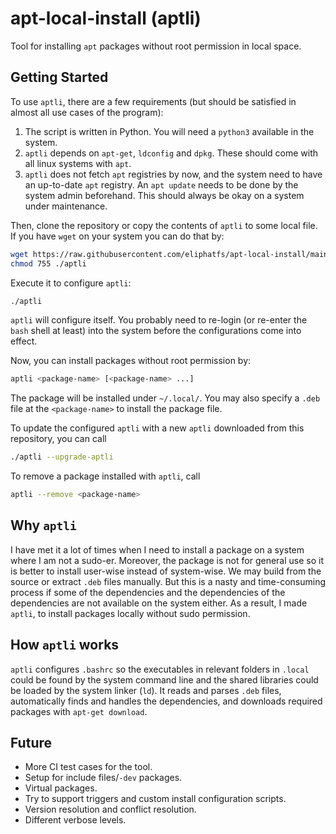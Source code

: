 # apt-local-install (aptli)
Tool for installing `apt` packages without root permission in local space.

## Getting Started
To use `aptli`, there are a few requirements (but should be satisfied in almost all use cases of the program):
1. The script is written in Python. You will need a `python3` available in the system.
2. `aptli` depends on `apt-get`, `ldconfig` and `dpkg`. These should come with all linux systems with `apt`.
3. `aptli` does not fetch `apt` registries by now, and the system need to have an up-to-date `apt` registry.
   An `apt update` needs to be done by the system admin beforehand.
   This should always be okay on a system under maintenance.

Then, clone the repository or copy the contents of `aptli` to some local file. If you have `wget` on your system you can do that by:
```bash
wget https://raw.githubusercontent.com/eliphatfs/apt-local-install/main/aptli
chmod 755 ./aptli
```

Execute it to configure `aptli`:
```bash
./aptli
```

`aptli` will configure itself. You probably need to re-login (or re-enter the `bash` shell at least) into the system before
the configurations come into effect.

Now, you can install packages without root permission by:
```bash
aptli <package-name> [<package-name> ...]
```

The package will be installed under `~/.local/`.
You may also specify a `.deb` file at the `<package-name>` to install the package file.

To update the configured `aptli` with a new `aptli` downloaded from this repository, you can call
```bash
./aptli --upgrade-aptli
```

To remove a package installed with `aptli`, call
```bash
aptli --remove <package-name>
```

## Why `aptli`
I have met it a lot of times when I need to install a package on a system where I am not a sudo-er.
Moreover, the package is not for general use so it is better to install user-wise instead of system-wise.
We may build from the source or extract `.deb` files manually.
But this is a nasty and time-consuming process if some of the dependencies and the dependencies of the dependencies
are not available on the system either.
As a result, I made `aptli`, to install packages locally without sudo permission.

## How `aptli` works
`aptli` configures `.bashrc` so the executables in relevant folders in `.local` could be found by the system command line and
the shared libraries could be loaded by the system linker (`ld`).
It reads and parses `.deb` files, automatically finds and handles the dependencies, and downloads required packages with `apt-get download`.

## Future
+ More CI test cases for the tool.
+ Setup for include files/`-dev` packages.
+ Virtual packages.
+ Try to support triggers and custom install configuration scripts.
+ Version resolution and conflict resolution.
+ Different verbose levels.
